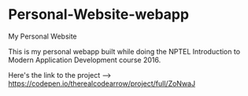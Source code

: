 # Personal-Website-webapp
My Personal Website

This is my personal webapp built while doing the NPTEL Introduction to Modern Application Development course 2016.

Here's the link to the project --> https://codepen.io/therealcodearrow/project/full/ZoNwaJ

